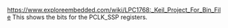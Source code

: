 https://www.exploreembedded.com/wiki/LPC1768:_Keil_Project_For_Bin_File
This shows the bits for the PCLK_SSP registers.